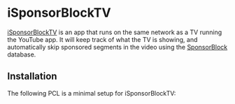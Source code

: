 # iSponsorBlockTV
[iSponsorBlockTV](https://github.com/dmunozv04/iSponsorBlockTV) is an app that runs on the same network as a TV running the YouTube app. It will keep track of what the TV is showing, and automatically skip sponsored segments in the video using the [SponsorBlock](https://sponsor.ajay.app/) database. 

## Installation
The following PCL is a minimal setup for iSponsorBlockTV:
```hcl title="isponsorblock-tv.pcl"

```
